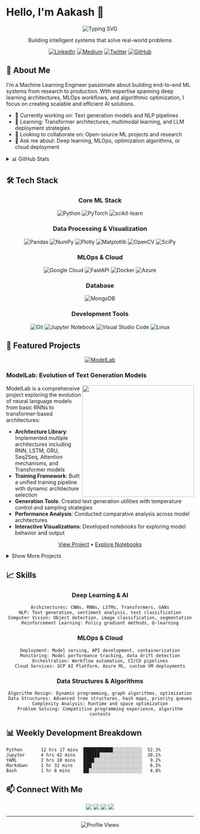 # Hello, I'm Aakash 👋 

<div align="center">
  <img src="https://readme-typing-svg.herokuapp.com?font=Fira+Code&size=32&duration=3000&pause=1000&color=2E97F7&center=true&vCenter=true&width=600&lines=Machine+Learning+Engineer;Deep+Learning+Enthusiast;MLOps+Practitioner;Algorithm+Specialist" alt="Typing SVG" />
  
  <p>Building intelligent systems that solve real-world problems</p>
  
  [![LinkedIn](https://img.shields.io/badge/LinkedIn-%230077B5.svg?logo=linkedin&logoColor=white)](https://linkedin.com/in/yourusername) 
  [![Medium](https://img.shields.io/badge/Medium-12100E?logo=medium&logoColor=white)](https://medium.com/@yourusername) 
  [![Twitter](https://img.shields.io/badge/Twitter-%231DA1F2.svg?logo=Twitter&logoColor=white)](https://twitter.com/yourusername) 
  [![GitHub](https://img.shields.io/badge/GitHub-100000?logo=github&logoColor=white)](https://github.com/yourusername)
</div>

## 🧠 About Me

I'm a Machine Learning Engineer passionate about building end-to-end ML systems from research to production. With expertise spanning deep learning architectures, MLOps workflows, and algorithmic optimization, I focus on creating scalable and efficient AI solutions.

- 🔭 Currently working on: Text generation models and NLP pipelines
- 🌱 Learning: Transformer architectures, multimodal learning, and LLM deployment strategies
- 👯 Looking to collaborate on: Open-source ML projects and research
- 💬 Ask me about: Deep learning, MLOps, optimization algorithms, or cloud deployment

<details>
<summary>📊 GitHub Stats</summary>
<div align="center">
  <img src="https://github-readme-stats.vercel.app/api?username=yourusername&theme=dark&hide_border=false&include_all_commits=true&count_private=true" alt="GitHub Stats" />
  <img src="https://github-readme-streak-stats.herokuapp.com/?user=yourusername&theme=dark&hide_border=false" alt="GitHub Streak" />
</div>
</details>

## 🛠️ Tech Stack

<div align="center">

### Core ML Stack
![Python](https://img.shields.io/badge/python-3670A0?style=for-the-badge&logo=python&logoColor=ffdd54)
![PyTorch](https://img.shields.io/badge/PyTorch-%23EE4C2C.svg?style=for-the-badge&logo=PyTorch&logoColor=white)
![scikit-learn](https://img.shields.io/badge/scikit--learn-%23F7931E.svg?style=for-the-badge&logo=scikit-learn&logoColor=white)

### Data Processing & Visualization
![Pandas](https://img.shields.io/badge/pandas-%23150458.svg?style=for-the-badge&logo=pandas&logoColor=white)
![NumPy](https://img.shields.io/badge/numpy-%23013243.svg?style=for-the-badge&logo=numpy&logoColor=white)
![Plotly](https://img.shields.io/badge/Plotly-%233F4F75.svg?style=for-the-badge&logo=plotly&logoColor=white)
![Matplotlib](https://img.shields.io/badge/Matplotlib-%23ffffff.svg?style=for-the-badge&logo=Matplotlib&logoColor=black)
![OpenCV](https://img.shields.io/badge/opencv-%23white.svg?style=for-the-badge&logo=opencv&logoColor=white)
![SciPy](https://img.shields.io/badge/SciPy-%230C55A5.svg?style=for-the-badge&logo=scipy&logoColor=%white)

### MLOps & Cloud
![Google Cloud](https://img.shields.io/badge/GoogleCloud-%234285F4.svg?style=for-the-badge&logo=google-cloud&logoColor=white)
![FastAPI](https://img.shields.io/badge/FastAPI-005571?style=for-the-badge&logo=fastapi)
![Docker](https://img.shields.io/badge/docker-%230db7ed.svg?style=for-the-badge&logo=docker&logoColor=white)
![Azure](https://img.shields.io/badge/azure-%230072C6.svg?style=for-the-badge&logo=microsoftazure&logoColor=white)

### Database
![MongoDB](https://img.shields.io/badge/MongoDB-%234ea94b.svg?style=for-the-badge&logo=mongodb&logoColor=white)

### Development Tools
![Git](https://img.shields.io/badge/git-%23F05033.svg?style=for-the-badge&logo=git&logoColor=white)
![Jupyter Notebook](https://img.shields.io/badge/jupyter-%23FA0F00.svg?style=for-the-badge&logo=jupyter&logoColor=white)
![Visual Studio Code](https://img.shields.io/badge/Visual%20Studio%20Code-0078d7.svg?style=for-the-badge&logo=visual-studio-code&logoColor=white)
![Linux](https://img.shields.io/badge/Linux-FCC624?style=for-the-badge&logo=linux&logoColor=black)

</div>

## 🚀 Featured Projects

<div align="center">

<a href="https://github.com/yourusername/ModelLab">
  <img src="https://github-readme-stats.vercel.app/api/pin/?username=yourusername&repo=ModelLab&theme=dark" alt="ModelLab" />
</a>

</div>

### ModelLab: Evolution of Text Generation Models

<img align="right" width="300" src="https://via.placeholder.com/300x180.png?text=ModelLab+Visualization" />

ModelLab is a comprehensive project exploring the evolution of neural language models from basic RNNs to transformer-based architectures:

- **Architecture Library**: Implemented multiple architectures including RNN, LSTM, GRU, Seq2Seq, Attention mechanisms, and Transformer models
- **Training Framework**: Built a unified training pipeline with dynamic architecture selection
- **Generation Tools**: Created text generation utilities with temperature control and sampling strategies
- **Performance Analysis**: Conducted comparative analysis across model architectures
- **Interactive Visualizations**: Developed notebooks for exploring model behavior and output

<p align="center">
  <a href="https://github.com/yourusername/ModelLab">View Project</a> •
  <a href="https://github.com/yourusername/ModelLab/blob/main/notebooks/02_model_comparison.ipynb">Explore Notebooks</a>
</p>

<details>
<summary>Show More Projects</summary>

### Project 2: Cloud-Native ML Pipeline

- Engineered an end-to-end ML pipeline on Google Cloud Platform
- Implemented CI/CD workflows for model training and deployment
- Developed monitoring solutions for production model performance
- [View Project](https://github.com/yourusername/cloud-ml-pipeline)

### Project 3: Computer Vision on Edge Devices

- Designed lightweight CNN architectures for edge deployment
- Optimized models using quantization and pruning techniques
- Built custom data pipelines for real-time video processing
- [View Project](https://github.com/yourusername/edge-vision)

</details>

## 📈 Skills

<div align="center">

### Deep Learning & AI
```
Architectures: CNNs, RNNs, LSTMs, Transformers, GANs
NLP: Text generation, sentiment analysis, text classification
Computer Vision: Object detection, image classification, segmentation
Reinforcement Learning: Policy gradient methods, Q-learning
```

### MLOps & Cloud
```
Deployment: Model serving, API development, containerization
Monitoring: Model performance tracking, data drift detection
Orchestration: Workflow automation, CI/CD pipelines
Cloud Services: GCP AI Platform, Azure ML, custom VM deployments
```

### Data Structures & Algorithms
```
Algorithm Design: Dynamic programming, graph algorithms, optimization
Data Structures: Advanced tree structures, hash maps, priority queues
Complexity Analysis: Runtime and space optimization
Problem Solving: Competitive programming experience, algorithm contests
```

</div>

## 📊 Weekly Development Breakdown

<!--START_SECTION:waka-->
```text
Python       12 hrs 17 mins  ███████████░░░░░░░░░░░  52.3%
Jupyter      4 hrs 42 mins   ██████░░░░░░░░░░░░░░░░  20.1%
YAML         2 hrs 10 mins   ████░░░░░░░░░░░░░░░░░░   9.2%
Markdown     1 hr 32 mins    ███░░░░░░░░░░░░░░░░░░░   6.5%
Bash         1 hr 8 mins     ██░░░░░░░░░░░░░░░░░░░░   4.8%
```
<!--END_SECTION:waka-->

## 📫 Connect With Me

<div align="center">
  <a href="mailto:youremail@example.com"><img src="https://img.shields.io/badge/Email-D14836?style=for-the-badge&logo=gmail&logoColor=white"/></a>
  <a href="https://calendly.com/yourusername"><img src="https://img.shields.io/badge/Schedule%20a%20Meeting-4285F4?style=for-the-badge&logo=google-calendar&logoColor=white"/></a>
  <a href="https://www.kaggle.com/yourusername"><img src="https://img.shields.io/badge/Kaggle-20BEFF?style=for-the-badge&logo=kaggle&logoColor=white"/></a>
  <a href="https://huggingface.co/yourusername"><img src="https://img.shields.io/badge/🤗%20Hugging%20Face-FFD21E?style=for-the-badge"/></a>
</div>

---

<div align="center">
  <img src="https://komarev.com/ghpvc/?username=yourusername&label=Profile%20Views&color=0e75b6&style=flat" alt="Profile Views" />
</div>
